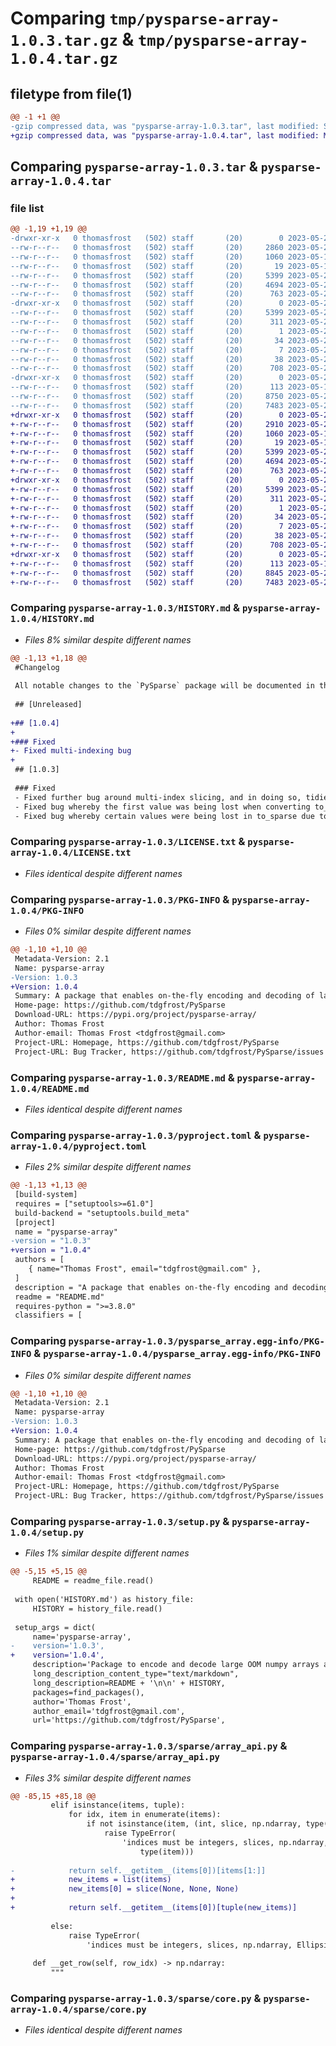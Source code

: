 # Comparing `tmp/pysparse-array-1.0.3.tar.gz` & `tmp/pysparse-array-1.0.4.tar.gz`

## filetype from file(1)

```diff
@@ -1 +1 @@
-gzip compressed data, was "pysparse-array-1.0.3.tar", last modified: Sun May 21 09:35:58 2023, max compression
+gzip compressed data, was "pysparse-array-1.0.4.tar", last modified: Mon May 22 10:24:59 2023, max compression
```

## Comparing `pysparse-array-1.0.3.tar` & `pysparse-array-1.0.4.tar`

### file list

```diff
@@ -1,19 +1,19 @@
-drwxr-xr-x   0 thomasfrost   (502) staff       (20)        0 2023-05-21 09:35:58.849029 pysparse-array-1.0.3/
--rw-r--r--   0 thomasfrost   (502) staff       (20)     2860 2023-05-21 09:35:11.000000 pysparse-array-1.0.3/HISTORY.md
--rw-r--r--   0 thomasfrost   (502) staff       (20)     1060 2023-05-15 14:53:09.000000 pysparse-array-1.0.3/LICENSE.txt
--rw-r--r--   0 thomasfrost   (502) staff       (20)       19 2023-05-16 11:11:47.000000 pysparse-array-1.0.3/MANIFEST.in
--rw-r--r--   0 thomasfrost   (502) staff       (20)     5399 2023-05-21 09:35:58.845931 pysparse-array-1.0.3/PKG-INFO
--rw-r--r--   0 thomasfrost   (502) staff       (20)     4694 2023-05-20 21:17:03.000000 pysparse-array-1.0.3/README.md
--rw-r--r--   0 thomasfrost   (502) staff       (20)      763 2023-05-21 09:35:18.000000 pysparse-array-1.0.3/pyproject.toml
-drwxr-xr-x   0 thomasfrost   (502) staff       (20)        0 2023-05-21 09:35:58.799236 pysparse-array-1.0.3/pysparse_array.egg-info/
--rw-r--r--   0 thomasfrost   (502) staff       (20)     5399 2023-05-21 09:35:58.000000 pysparse-array-1.0.3/pysparse_array.egg-info/PKG-INFO
--rw-r--r--   0 thomasfrost   (502) staff       (20)      311 2023-05-21 09:35:58.000000 pysparse-array-1.0.3/pysparse_array.egg-info/SOURCES.txt
--rw-r--r--   0 thomasfrost   (502) staff       (20)        1 2023-05-21 09:35:58.000000 pysparse-array-1.0.3/pysparse_array.egg-info/dependency_links.txt
--rw-r--r--   0 thomasfrost   (502) staff       (20)       34 2023-05-21 09:35:58.000000 pysparse-array-1.0.3/pysparse_array.egg-info/requires.txt
--rw-r--r--   0 thomasfrost   (502) staff       (20)        7 2023-05-21 09:35:58.000000 pysparse-array-1.0.3/pysparse_array.egg-info/top_level.txt
--rw-r--r--   0 thomasfrost   (502) staff       (20)       38 2023-05-21 09:35:58.849331 pysparse-array-1.0.3/setup.cfg
--rw-r--r--   0 thomasfrost   (502) staff       (20)      708 2023-05-21 09:35:24.000000 pysparse-array-1.0.3/setup.py
-drwxr-xr-x   0 thomasfrost   (502) staff       (20)        0 2023-05-21 09:35:58.823658 pysparse-array-1.0.3/sparse/
--rw-r--r--   0 thomasfrost   (502) staff       (20)      113 2023-05-16 11:47:08.000000 pysparse-array-1.0.3/sparse/__init__.py
--rw-r--r--   0 thomasfrost   (502) staff       (20)     8750 2023-05-21 08:43:09.000000 pysparse-array-1.0.3/sparse/array_api.py
--rw-r--r--   0 thomasfrost   (502) staff       (20)     7483 2023-05-21 09:30:56.000000 pysparse-array-1.0.3/sparse/core.py
+drwxr-xr-x   0 thomasfrost   (502) staff       (20)        0 2023-05-22 10:24:59.722361 pysparse-array-1.0.4/
+-rw-r--r--   0 thomasfrost   (502) staff       (20)     2910 2023-05-22 10:24:01.000000 pysparse-array-1.0.4/HISTORY.md
+-rw-r--r--   0 thomasfrost   (502) staff       (20)     1060 2023-05-15 14:53:09.000000 pysparse-array-1.0.4/LICENSE.txt
+-rw-r--r--   0 thomasfrost   (502) staff       (20)       19 2023-05-16 11:11:47.000000 pysparse-array-1.0.4/MANIFEST.in
+-rw-r--r--   0 thomasfrost   (502) staff       (20)     5399 2023-05-22 10:24:59.697316 pysparse-array-1.0.4/PKG-INFO
+-rw-r--r--   0 thomasfrost   (502) staff       (20)     4694 2023-05-20 21:17:03.000000 pysparse-array-1.0.4/README.md
+-rw-r--r--   0 thomasfrost   (502) staff       (20)      763 2023-05-22 10:24:09.000000 pysparse-array-1.0.4/pyproject.toml
+drwxr-xr-x   0 thomasfrost   (502) staff       (20)        0 2023-05-22 10:24:59.591321 pysparse-array-1.0.4/pysparse_array.egg-info/
+-rw-r--r--   0 thomasfrost   (502) staff       (20)     5399 2023-05-22 10:24:59.000000 pysparse-array-1.0.4/pysparse_array.egg-info/PKG-INFO
+-rw-r--r--   0 thomasfrost   (502) staff       (20)      311 2023-05-22 10:24:59.000000 pysparse-array-1.0.4/pysparse_array.egg-info/SOURCES.txt
+-rw-r--r--   0 thomasfrost   (502) staff       (20)        1 2023-05-22 10:24:59.000000 pysparse-array-1.0.4/pysparse_array.egg-info/dependency_links.txt
+-rw-r--r--   0 thomasfrost   (502) staff       (20)       34 2023-05-22 10:24:59.000000 pysparse-array-1.0.4/pysparse_array.egg-info/requires.txt
+-rw-r--r--   0 thomasfrost   (502) staff       (20)        7 2023-05-22 10:24:59.000000 pysparse-array-1.0.4/pysparse_array.egg-info/top_level.txt
+-rw-r--r--   0 thomasfrost   (502) staff       (20)       38 2023-05-22 10:24:59.723110 pysparse-array-1.0.4/setup.cfg
+-rw-r--r--   0 thomasfrost   (502) staff       (20)      708 2023-05-22 10:24:14.000000 pysparse-array-1.0.4/setup.py
+drwxr-xr-x   0 thomasfrost   (502) staff       (20)        0 2023-05-22 10:24:59.693788 pysparse-array-1.0.4/sparse/
+-rw-r--r--   0 thomasfrost   (502) staff       (20)      113 2023-05-16 11:47:08.000000 pysparse-array-1.0.4/sparse/__init__.py
+-rw-r--r--   0 thomasfrost   (502) staff       (20)     8845 2023-05-22 10:23:21.000000 pysparse-array-1.0.4/sparse/array_api.py
+-rw-r--r--   0 thomasfrost   (502) staff       (20)     7483 2023-05-21 09:30:56.000000 pysparse-array-1.0.4/sparse/core.py
```

### Comparing `pysparse-array-1.0.3/HISTORY.md` & `pysparse-array-1.0.4/HISTORY.md`

 * *Files 8% similar despite different names*

```diff
@@ -1,13 +1,18 @@
 #Changelog
 
 All notable changes to the `PySparse` package will be documented in this file.
 
 ## [Unreleased]
 
+## [1.0.4]
+
+### Fixed
+- Fixed multi-indexing bug
+
 ## [1.0.3]
 
 ### Fixed
 - Fixed further bug around multi-index slicing, and in doing so, tidied up some unnecessary Class code
 - Fixed bug whereby the first value was being lost when converting to_sparse
 - Fixed bug whereby certain values were being lost in to_sparse due to a dictionary error
```

### Comparing `pysparse-array-1.0.3/LICENSE.txt` & `pysparse-array-1.0.4/LICENSE.txt`

 * *Files identical despite different names*

### Comparing `pysparse-array-1.0.3/PKG-INFO` & `pysparse-array-1.0.4/PKG-INFO`

 * *Files 0% similar despite different names*

```diff
@@ -1,10 +1,10 @@
 Metadata-Version: 2.1
 Name: pysparse-array
-Version: 1.0.3
+Version: 1.0.4
 Summary: A package that enables on-the-fly encoding and decoding of large NumPy arrays as Sparse binaries.
 Home-page: https://github.com/tdgfrost/PySparse
 Download-URL: https://pypi.org/project/pysparse-array/
 Author: Thomas Frost
 Author-email: Thomas Frost <tdgfrost@gmail.com>
 Project-URL: Homepage, https://github.com/tdgfrost/PySparse
 Project-URL: Bug Tracker, https://github.com/tdgfrost/PySparse/issues
```

### Comparing `pysparse-array-1.0.3/README.md` & `pysparse-array-1.0.4/README.md`

 * *Files identical despite different names*

### Comparing `pysparse-array-1.0.3/pyproject.toml` & `pysparse-array-1.0.4/pyproject.toml`

 * *Files 2% similar despite different names*

```diff
@@ -1,13 +1,13 @@
 [build-system]
 requires = ["setuptools>=61.0"]
 build-backend = "setuptools.build_meta"
 [project]
 name = "pysparse-array"
-version = "1.0.3"
+version = "1.0.4"
 authors = [
 	{ name="Thomas Frost", email="tdgfrost@gmail.com" },
 ]
 description = "A package that enables on-the-fly encoding and decoding of large NumPy arrays as Sparse binaries."
 readme = "README.md"
 requires-python = ">=3.8.0"
 classifiers = [
```

### Comparing `pysparse-array-1.0.3/pysparse_array.egg-info/PKG-INFO` & `pysparse-array-1.0.4/pysparse_array.egg-info/PKG-INFO`

 * *Files 0% similar despite different names*

```diff
@@ -1,10 +1,10 @@
 Metadata-Version: 2.1
 Name: pysparse-array
-Version: 1.0.3
+Version: 1.0.4
 Summary: A package that enables on-the-fly encoding and decoding of large NumPy arrays as Sparse binaries.
 Home-page: https://github.com/tdgfrost/PySparse
 Download-URL: https://pypi.org/project/pysparse-array/
 Author: Thomas Frost
 Author-email: Thomas Frost <tdgfrost@gmail.com>
 Project-URL: Homepage, https://github.com/tdgfrost/PySparse
 Project-URL: Bug Tracker, https://github.com/tdgfrost/PySparse/issues
```

### Comparing `pysparse-array-1.0.3/setup.py` & `pysparse-array-1.0.4/setup.py`

 * *Files 1% similar despite different names*

```diff
@@ -5,15 +5,15 @@
     README = readme_file.read()
 
 with open('HISTORY.md') as history_file:
     HISTORY = history_file.read()
 
 setup_args = dict(
     name='pysparse-array',
-    version='1.0.3',
+    version='1.0.4',
     description='Package to encode and decode large OOM numpy arrays as Sparse binaries',
     long_description_content_type="text/markdown",
     long_description=README + '\n\n' + HISTORY,
     packages=find_packages(),
     author='Thomas Frost',
     author_email='tdgfrost@gmail.com',
     url='https://github.com/tdgfrost/PySparse',
```

### Comparing `pysparse-array-1.0.3/sparse/array_api.py` & `pysparse-array-1.0.4/sparse/array_api.py`

 * *Files 3% similar despite different names*

```diff
@@ -85,15 +85,18 @@
         elif isinstance(items, tuple):
             for idx, item in enumerate(items):
                 if not isinstance(item, (int, slice, np.ndarray, type(Ellipsis), type(None))):
                     raise TypeError(
                         'indices must be integers, slices, np.ndarray, Ellipsis, or NoneType - not {}'.format(
                             type(item)))
 
-            return self.__getitem__(items[0])[items[1:]]
+            new_items = list(items)
+            new_items[0] = slice(None, None, None)
+
+            return self.__getitem__(items[0])[tuple(new_items)]
 
         else:
             raise TypeError(
                 'indices must be integers, slices, np.ndarray, Ellipsis, or NoneType - not {}'.format(type(items)))
 
     def __get_row(self, row_idx) -> np.ndarray:
         """
```

### Comparing `pysparse-array-1.0.3/sparse/core.py` & `pysparse-array-1.0.4/sparse/core.py`

 * *Files identical despite different names*

